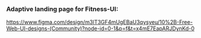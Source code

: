 ### Adaptive landing page for Fitness-UI: 
https://www.figma.com/design/m3lT3GF4mUgEBaU3qysyeu/10%2B-Free-Web-UI-designs-(Community)?node-id=0-1&p=f&t=x4mE7EapARJDynKd-0